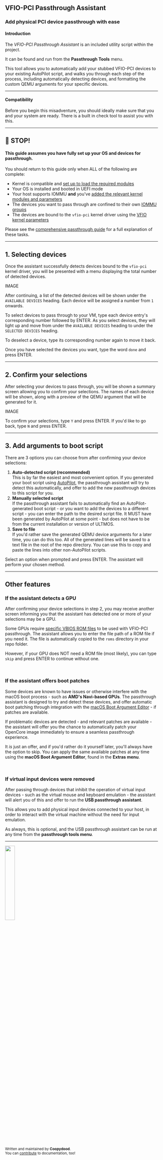 ## VFIO-PCI Passthrough Assistant
### Add physical PCI device passthrough with ease

#### Introduction

The *VFIO-PCI Passthrough Assistant* is an included utility script within the project.

It can be found and run from the **Passthrough Tools** menu.

This tool allows you to automatically add your stubbed VFIO-PCI devices to your existing AutoPilot script, and walks you through each step of the process, including automatically detecting devices, and formatting the custom QEMU arguments for your specific devices.

***

#### Compatibility

Before you begin this misadventure, you should ideally make sure that you and your system are ready. There is a built in check tool to assist you with this.

***

## 🛑 STOP!

#### This guide assumes you have fully set up your OS and devices for passthrough.

You should return to this guide only when ALL of the following are complete:

- Kernel is compatible and [set up to load the required modules]()
- Your OS is installed and booted in UEFI mode
- Your host supports IOMMU **and** you've [added the relevant kernel modules and parameters]()
- The devices you want to pass through are confined to their own [IOMMU groups]()
- The devices are bound to the ``vfio-pci`` kernel driver using the [VFIO kernel parameters]()

Please see the [comprehensive passthrough guide]() for a full explanation of these tasks.

***

## 1. Selecting devices

Once the assistant successfully detects devices bound to the ``vfio-pci`` kernel driver, you will be presented with a menu displaying the total number of detected devices.

IMAGE

After continuing, a list of the detected devices will be shown under the ``AVAILABLE DEVICES`` heading. Each device will be assigned a number from ``1`` onwards.

To select devices to pass through to your VM, type each device entry's corresponding number followed by ENTER. As you select devices, they will light up and move from under the ``AVAILABLE DEVICES`` heading to under the ``SELECTED DEVICES`` heading. 

To deselect a device, type its corresponding number again to move it back.

Once you have selected the devices you want, type the word ``done`` and press ENTER. 

***

## 2. Confirm your selections

After selecting your devices to pass through, you will be shown a summary screen allowing you to confirm your selections. The names of each device will be shown, along with a preview of the QEMU argument that will be generated for it.

IMAGE

To confirm your selections, type ``Y`` and press ENTER. If you'd like to go back, type ``N`` and press ENTER.

***

## 3. Add arguments to boot script

There are 3 options you can choose from after confirming your device selections:

<ol>
<li><b>Auto-detected script (recommended)</b></li>
This is by far the easiest and most convenient option. If you generated your boot script using <a href="https://github.com/Coopydood/ultimate-macOS-KVM/wiki/AutoPilot">AutoPilot</a>, the passthrough assistant will try to detect this automatically, and offer to add the new passthrough devices to this script for you.

<li><b>Manually selected script</b></li>
If the passthrough assistant fails to automatically find an AutoPilot-generated boot script - or you want to add the devices to a different script - you can enter the path to the desired script file. It MUST have been generated by AutoPilot at some point - but does not have to be from the current installation or version of ULTMOS.

<li><b>Save to file</b></li>
If you'd rather save the generated QEMU device arguments for a later time, you can do this too. All of the generated lines will be saved to a text file in the root of the repo directory. You can use this to copy and paste the lines into other non-AutoPilot scripts.
</ol>

Select an option when prompted and press ENTER. The assistant will perform your chosen method.

***

## Other features

### If the assistant detects a GPU

After confirming your device selections in step 2, you may receive another screen informing you that the assistant has detected one or more of your selections may be a GPU.

Some GPUs require [specific VBIOS ROM files]() to be used with VFIO-PCI passthrough. The assistant allows you to enter the file path of a ROM file if you need it. The file is automatically copied to the ``roms`` directory in your repo folder.

However, if your GPU does NOT need a ROM file (most likely), you can type ``skip`` and press ENTER to continue without one.

<br>

### If the assistant offers boot patches

Some devices are known to have issues or otherwise interfere with the macOS boot process - such as **AMD's Navi-based GPUs**. The passthrough assistant is designed to try and detect these devices, and offer automatic boot patching through integration with the [macOS Boot Argument Editor]() - if patches are available.

If problematic devices are detected - and relevant patches are available - the assistant will offer you the chance to automatically patch your OpenCore image immediately to ensure a seamless passthrough experience.

It *is* just an offer, and if you'd rather do it yourself later, you'll always have the option to skip. You can apply the same available patches at any time using the **macOS Boot Argument Editor**, found in the **Extras menu**.

<br>

### If virtual input devices were removed

After passing through devices that inhibit the operation of virtual input devices - such as the virtual mouse and keyboard emulation - the assistant will alert you of this and offer to run the **USB passthrough assistant**. 

This allows you to add physical input devices connected to your host, in order to interact with the virtual machine without the need for input emulation.

As always, this is optional, and the USB passthrough assistant can be run at any time from the **passthrough tools menu**.

***

<img src="https://github.com/Coopydood/ultimate-macOS-KVM/assets/39441479/ef278407-a14f-4ae7-bc23-3f635687db65" width="25%"> 

<sub>Written and maintained by **Coopydood**. </sub>
<br><sub>You can [contribute](https://github.com/Coopydood/ultimate-macOS-KVM/new/dev/docs) to documentation, too!</sub>